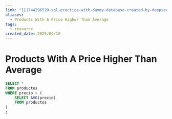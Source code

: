 ```yaml
---
link: "[[1744296520-sql-practice-with-dummy-database-created-by-deepseek|SQL Practice Deepseek]]"
aliases:
  - Products With A Price Higher Than Average
tags:
  - resource
created_date: 2025/04/10
---
```

# Products With A Price Higher Than Average
```SQL
SELECT *
FROM productos
WHERE precio > (
	SELECT AVG(precio)
	FROM productos
)
;
```
